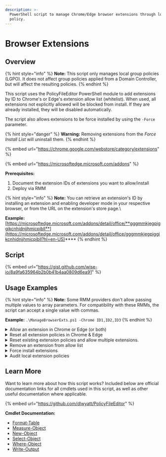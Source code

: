 ```yaml
---
description: >-
  PowerShell script to manage Chrome/Edge browser extensions through local group
  policy.
---
```


# Browser Extensions

## Overview

{% hint style="info" %}
**Note:** This script only manages local group policies (LGPO). It does not affect group policies applied from a Domain Controller, but will affect the resulting policies.
{% endhint %}

This script uses the PolicyFileEditor PowerShell module to add extensions by ID to Chrome's or Edge's extension allow list (whitelist). When used, all extensions not explicitly allowed will be blocked from install. If they are already installed, they will be disabled automatically.

The script also allows extensions to be force installed by using the `-Force` parameter.

{% hint style="danger" %}
**Warning:** Removing extensions from the _Force Install List_ will uninstall them.
{% endhint %}

{% embed url="https://chrome.google.com/webstore/category/extensions" %}

{% embed url="https://microsoftedge.microsoft.com/addons" %}

**Prerequisites:**

1. Document the extension IDs of extensions you want to allow/install
2. Deploy via RMM

{% hint style="info" %}
**Note:** You can retrieve an extension's ID by installing an extension and enabling developer mode in your respective browser, or from the URL on the extension's store page.\


**Example:** [https://microsoftedge.microsoft.com/addons/detail/office/**gggmmkjegpiggikcnhidnjjhmicpibll**](https://microsoftedge.microsoft.com/addons/detail/office/gggmmkjegpiggikcnhidnjjhmicpibll?hl=en-US)****
{% endhint %}

## Script

{% embed url="https://gist.github.com/wise-io/8a9fa635964b2b0b41b4aa0809d6ea91" %}

## Usage Examples

{% hint style="info" %}
**Note:** Some RMM providers don't allow passing multiple values to array parameters. For compatibility with these RMMs, the script can accept a single value with commas.&#x20;

**Example:** `.\ManageBrowserExts.ps1 -Chrome ID1,ID2,ID3`
{% endhint %}

<details>

<summary>Allow an extension in Chrome or Edge (or both)</summary>

`.\ManageBrowserExts.ps1 -Chrome 'aapbdbdomjkkjkaonfhkkikfgjllcleb'`

`.\ManageBrowserExts.ps1 -Edge 'kkpalkknhlklpbflpcpkepmmbnmfailf'`

`.\ManageBrowserExts.ps1 -Chrome 'aapbdbdomjkkjkaonfhkkikfgjllcleb' -Edge 'kkpalkknhlklpbflpcpkepmmbnmfailf'`



</details>

<details>

<summary>Reset all extension policies in Chrome &#x26; Edge</summary>

`.\ManageBrowserExts.ps1 -Reset`&#x20;

`.\ManageBrowserExts.ps1 -Remove`

</details>

<details>

<summary>Reset existing extension policies and allow multiple extensions.</summary>

`.\ManageBrowserExts.ps1 -Reset -Edge 'gggmmkjegpiggikcnhidnjjhmicpibll', 'kkpalkknhlklpbflpcpkepmmbnmfailf'`

</details>

<details>

<summary>Remove an extension from allow list</summary>

`.\ManageBrowserExts.ps1 -Edge 'gggmmkjegpiggikcnhidnjjhmicpibll' -Remove`

</details>

<details>

<summary>Force install extensions</summary>

`.\ManageBrowserExts.ps1 -Reset -Edge 'gggmmkjegpiggikcnhidnjjhmicpibll', 'kkpalkknhlklpbflpcpkepmmbnmfailf' -Force`

</details>

<details>

<summary>Audit local extension policies</summary>

`.\ManageBrowserExts.ps1 -Audit`

**Example Output:**

```
   Browser: Google Chrome

Value Extension ID Type
----- ------------ ----
200   *            Block


   Browser: Microsoft Edge

Value Extension ID                     Type
----- ------------                     ----
200   *                                Block
200   gggmmkjegpiggikcnhidnjjhmicpibll Allow
201   kkpalkknhlklpbflpcpkepmmbnmfailf Allow
```

</details>

## Learn More

Want to learn more about how this script works? Included below are official documentation links for all cmdlets used in this script, as well as other useful documentation where applicable.

{% embed url="https://github.com/dlwyatt/PolicyFileEditor" %}

**Cmdlet Documentation:**

* [Format-Table](https://docs.microsoft.com/en-us/powershell/module/microsoft.powershell.utility/format-table?view=powershell-5.1)
* [Measure-Object](https://docs.microsoft.com/en-us/powershell/module/microsoft.powershell.utility/measure-object?view=powershell-5.1)
* [New-Object](https://docs.microsoft.com/en-us/powershell/module/microsoft.powershell.utility/new-object?view=powershell-5.1)
* [Select-Object](https://docs.microsoft.com/en-us/powershell/module/microsoft.powershell.utility/select-object?view=powershell-5.1)
* [Where-Object](https://docs.microsoft.com/en-us/powershell/module/microsoft.powershell.core/where-object?view=powershell-5.1)
* [Write-Output](https://docs.microsoft.com/en-us/powershell/module/microsoft.powershell.utility/write-output?view=powershell-7.2)
